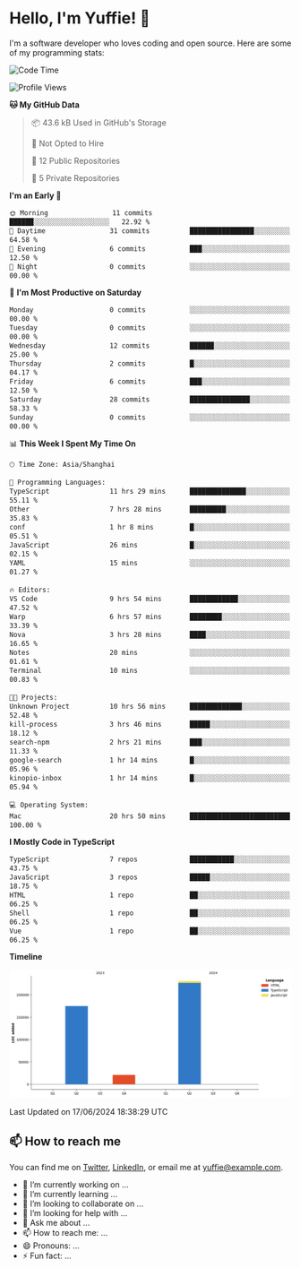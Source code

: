 
# Hello, I'm Yuffie! 👋

I'm a software developer who loves coding and open source. Here are some of my programming stats:

<!--START_SECTION:waka-->
![Code Time](http://img.shields.io/badge/Code%20Time-402%20hrs%2046%20mins-blue)

![Profile Views](http://img.shields.io/badge/Profile%20Views-0-blue)

**🐱 My GitHub Data** 

> 📦 43.6 kB Used in GitHub's Storage 
 > 
> 🚫 Not Opted to Hire
 > 
> 📜 12 Public Repositories 
 > 
> 🔑 5 Private Repositories 
 > 
**I'm an Early 🐤** 

```text
🌞 Morning                11 commits          ██████░░░░░░░░░░░░░░░░░░░   22.92 % 
🌆 Daytime                31 commits          ████████████████░░░░░░░░░   64.58 % 
🌃 Evening                6 commits           ███░░░░░░░░░░░░░░░░░░░░░░   12.50 % 
🌙 Night                  0 commits           ░░░░░░░░░░░░░░░░░░░░░░░░░   00.00 % 
```
📅 **I'm Most Productive on Saturday** 

```text
Monday                   0 commits           ░░░░░░░░░░░░░░░░░░░░░░░░░   00.00 % 
Tuesday                  0 commits           ░░░░░░░░░░░░░░░░░░░░░░░░░   00.00 % 
Wednesday                12 commits          ██████░░░░░░░░░░░░░░░░░░░   25.00 % 
Thursday                 2 commits           █░░░░░░░░░░░░░░░░░░░░░░░░   04.17 % 
Friday                   6 commits           ███░░░░░░░░░░░░░░░░░░░░░░   12.50 % 
Saturday                 28 commits          ███████████████░░░░░░░░░░   58.33 % 
Sunday                   0 commits           ░░░░░░░░░░░░░░░░░░░░░░░░░   00.00 % 
```


📊 **This Week I Spent My Time On** 

```text
🕑︎ Time Zone: Asia/Shanghai

💬 Programming Languages: 
TypeScript               11 hrs 29 mins      ██████████████░░░░░░░░░░░   55.11 % 
Other                    7 hrs 28 mins       █████████░░░░░░░░░░░░░░░░   35.83 % 
conf                     1 hr 8 mins         █░░░░░░░░░░░░░░░░░░░░░░░░   05.51 % 
JavaScript               26 mins             █░░░░░░░░░░░░░░░░░░░░░░░░   02.15 % 
YAML                     15 mins             ░░░░░░░░░░░░░░░░░░░░░░░░░   01.27 % 

🔥 Editors: 
VS Code                  9 hrs 54 mins       ████████████░░░░░░░░░░░░░   47.52 % 
Warp                     6 hrs 57 mins       ████████░░░░░░░░░░░░░░░░░   33.39 % 
Nova                     3 hrs 28 mins       ████░░░░░░░░░░░░░░░░░░░░░   16.65 % 
Notes                    20 mins             ░░░░░░░░░░░░░░░░░░░░░░░░░   01.61 % 
Terminal                 10 mins             ░░░░░░░░░░░░░░░░░░░░░░░░░   00.83 % 

🐱‍💻 Projects: 
Unknown Project          10 hrs 56 mins      █████████████░░░░░░░░░░░░   52.48 % 
kill-process             3 hrs 46 mins       █████░░░░░░░░░░░░░░░░░░░░   18.12 % 
search-npm               2 hrs 21 mins       ███░░░░░░░░░░░░░░░░░░░░░░   11.33 % 
google-search            1 hr 14 mins        █░░░░░░░░░░░░░░░░░░░░░░░░   05.96 % 
kinopio-inbox            1 hr 14 mins        █░░░░░░░░░░░░░░░░░░░░░░░░   05.94 % 

💻 Operating System: 
Mac                      20 hrs 50 mins      █████████████████████████   100.00 % 
```

**I Mostly Code in TypeScript** 

```text
TypeScript               7 repos             ███████████░░░░░░░░░░░░░░   43.75 % 
JavaScript               3 repos             █████░░░░░░░░░░░░░░░░░░░░   18.75 % 
HTML                     1 repo              ██░░░░░░░░░░░░░░░░░░░░░░░   06.25 % 
Shell                    1 repo              ██░░░░░░░░░░░░░░░░░░░░░░░   06.25 % 
Vue                      1 repo              ██░░░░░░░░░░░░░░░░░░░░░░░   06.25 % 
```



**Timeline**

![Lines of Code chart](https://raw.githubusercontent.com/macoswk/macoswk/main/assets/bar_graph.png)


 Last Updated on 17/06/2024 18:38:29 UTC
<!--END_SECTION:waka-->

## 📫 How to reach me

You can find me on [Twitter](https://twitter.com/Yuffie), [LinkedIn](https://www.linkedin.com/in/Yuffie/), or email me at yuffie@example.com.

- 🔭 I’m currently working on ...
- 🌱 I’m currently learning ...
- 👯 I’m looking to collaborate on ...
- 🤔 I’m looking for help with ...
- 💬 Ask me about ...
- 📫 How to reach me: ...
- 😄 Pronouns: ...
- ⚡ Fun fact: ...
